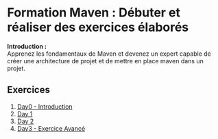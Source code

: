 # Formation Maven : Débuter et réaliser des exercices élaborés

**Introduction :**  
Apprenez les fondamentaux de Maven et devenez un expert capable de créer une architecture de projet et de mettre en place maven dans un projet.

## Exercices
1. [Day0 - Introduction](https://github.com/AquanticTech/training-maven-stagiaire/blob/main/src/site/markdown/Day0-Introduction/index.md)
2. [Day 1 ]((https://github.com/AquanticTech/training-maven-stagiaire/blob/main/src/site/markdown/Day2/index.md))
3. [Day 2]((https://github.com/AquanticTech/training-maven-stagiaire/blob/main/src/site/markdown/Day2/index.md))
4. [Day3 - Exercice Avancé]((https://github.com/AquanticTech/training-maven-stagiaire/blob/main/src/site/markdown/Day3-Advanced/index.md))



